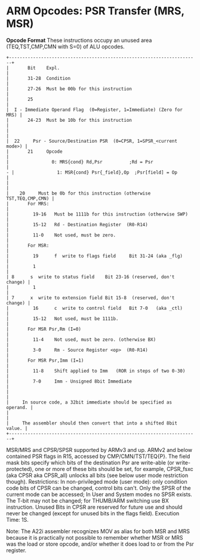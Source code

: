 # ARM Opcodes: PSR Transfer (MRS, MSR)


**Opcode Format**
These instructions occupy an unused area (TEQ,TST,CMP,CMN with S=0) of
ALU opcodes.

```
+-----------------------------------------------------------------------+
|       Bit    Expl.                                                    |
|       31-28  Condition                                                |
|       27-26  Must be 00b for this instruction                         |
|       25                                                              |
|  I - Immediate Operand Flag  (0=Register, 1=Immediate) (Zero for MRS) |
|       24-23  Must be 10b for this instruction                         |
|                                                                       |
|  22     Psr - Source/Destination PSR  (0=CPSR, 1=SPSR_<current mode>) |
|       21     Opcode                                                   |
|                0: MRS{cond} Rd,Psr          ;Rd = Psr                 |
- |                1: MSR{cond} Psr{_field},Op  ;Psr[field] = Op          |
|                                                                       |
|    20     Must be 0b for this instruction (otherwise TST,TEQ,CMP,CMN) |
|       For MRS:                                                        |
|         19-16   Must be 1111b for this instruction (otherwise SWP)    |
|         15-12   Rd - Destination Register  (R0-R14)                   |
|         11-0    Not used, must be zero.                               |
|       For MSR:                                                        |
|         19      f  write to flags field     Bit 31-24 (aka _flg)      |
|         1                                                             |
| 8      s  write to status field    Bit 23-16 (reserved, don't change) |
|         1                                                             |
| 7      x  write to extension field Bit 15-8  (reserved, don't change) |
|         16      c  write to control field   Bit 7-0   (aka _ctl)      |
|         15-12   Not used, must be 1111b.                              |
|       For MSR Psr,Rm (I=0)                                            |
|         11-4    Not used, must be zero. (otherwise BX)                |
|         3-0     Rm - Source Register <op>  (R0-R14)                   |
|       For MSR Psr,Imm (I=1)                                           |
|         11-8    Shift applied to Imm   (ROR in steps of two 0-30)     |
|         7-0     Imm - Unsigned 8bit Immediate                         |
|                                                                       |
|     In source code, a 32bit immediate should be specified as operand. |
|                                                                       |
|     The assembler should then convert that into a shifted 8bit value. |
+-----------------------------------------------------------------------+
```

MSR/MRS and CPSR/SPSR supported by ARMv3 and up.
ARMv2 and below contained PSR flags in R15, accessed by
CMP/CMN/TST/TEQ{P}.
The field mask bits specify which bits of the destination Psr are
write-able (or write-protected), one or more of these bits should be
set, for example, CPSR_fsxc (aka CPSR aka CPSR_all) unlocks all bits
(see below user mode restriction though).
Restrictions:
In non-privileged mode (user mode): only condition code bits of CPSR can
be changed, control bits can\'t.
Only the SPSR of the current mode can be accessed; In User and System
modes no SPSR exists.
The T-bit may not be changed; for THUMB/ARM switching use BX
instruction.
Unused Bits in CPSR are reserved for future use and should never be
changed (except for unused bits in the flags field).
Execution Time: 1S.

Note: The A22i assembler recognizes MOV as alias for both MSR and MRS
because it is practically not possible to remember whether MSR or MRS
was the load or store opcode, and/or whether it does load to or from the
Psr register.



